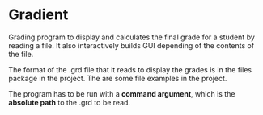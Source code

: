 # Gradient
Grading program to display and calculates the final grade for a student by reading a file. It also interactively builds GUI depending of the contents of the file.

The format of the .grd file that it reads to display the grades is in the files package in the project.
The are some file examples in the project.

The program has to be run with a **command argument**, which is the **absolute path** to the .grd to be read.

